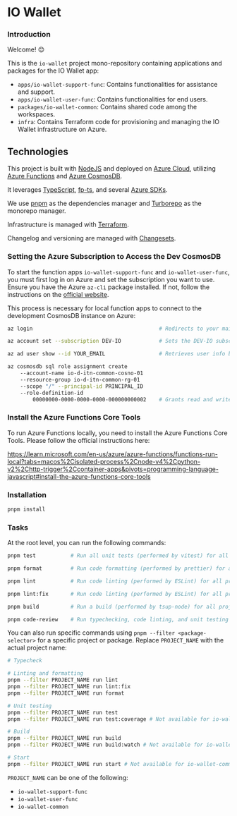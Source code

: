 # IO Wallet

### Introduction

Welcome! 😊

This is the `io-wallet` project mono-repository containing applications and packages for the IO Wallet app:

- `apps/io-wallet-support-func`: Contains functionalities for assistance and support.
- `apps/io-wallet-user-func`: Contains functionalities for end users.
- `packages/io-wallet-common`: Contains shared code among the workspaces.
- `infra`: Contains Terraform code for provisioning and managing the IO Wallet infrastructure on Azure.

## Technologies

This project is built with [NodeJS](https://nodejs.org/) and deployed on [Azure Cloud](https://learn.microsoft.com/en-us/azure/?product=popular), utilizing [Azure Functions](https://learn.microsoft.com/en-us/azure/azure-functions/) and [Azure CosmosDB](https://learn.microsoft.com/en-us/azure/cosmos-db/).

It leverages [TypeScript](https://www.typescriptlang.org/), [fp-ts](https://gcanti.github.io/fp-ts/), and several [Azure SDKs](https://azure.github.io/azure-sdk/#javascript).

We use [pnpm](https://pnpm.io/) as the dependencies manager and [Turborepo](https://turbo.build/repo/docs) as the monorepo manager.

Infrastructure is managed with [Terraform](https://www.terraform.io/).

Changelog and versioning are managed with [Changesets](https://github.com/changesets/changesets).

### Setting the Azure Subscription to Access the Dev CosmosDB

To start the function apps `io-wallet-support-func` and `io-wallet-user-func`, you must first log in on Azure and set the subscription you want to use. Ensure you have the Azure `az-cli` package installed. If not, follow the instructions on the [official website](https://docs.microsoft.com/en-us/cli/azure/install-azure-cli).

This process is necessary for local function apps to connect to the development CosmosDB instance on Azure:

```bash
az login                                        # Redirects to your main browser for login.

az account set --subscription DEV-IO            # Sets the DEV-IO subscription for backend apps to connect to the dev CosmosDB.

az ad user show --id YOUR_EMAIL                 # Retrieves user info by email. Copy the "id" value from the output and use it as PRINCIPAL_ID in the next command.

az cosmosdb sql role assignment create
    --account-name io-d-itn-common-cosno-01
    --resource-group io-d-itn-common-rg-01
    --scope "/" --principal-id PRINCIPAL_ID
    --role-definition-id
        00000000-0000-0000-0000-000000000002    # Grants read and write access to the dev CosmosDB.
```

### Install the Azure Functions Core Tools

To run Azure Functions locally, you need to install the Azure Functions Core Tools.
Please follow the official instructions here:

https://learn.microsoft.com/en-us/azure/azure-functions/functions-run-local?tabs=macos%2Cisolated-process%2Cnode-v4%2Cpython-v2%2Chttp-trigger%2Ccontainer-apps&pivots=programming-language-javascript#install-the-azure-functions-core-tools

### Installation

```bash
pnpm install
```

### Tasks

At the root level, you can run the following commands:

```bash
pnpm test           # Run all unit tests (performed by vitest) for all projects and packages.

pnpm format         # Run code formatting (performed by prettier) for all projects and packages.

pnpm lint           # Run code linting (performed by ESLint) for all projects and packages without fixing errors or warnings.

pnpm lint:fix       # Run code linting (performed by ESLint) for all projects and packages, attempting to fix correctable errors/warnings.

pnpm build          # Run a build (performed by tsup-node) for all projects and packages. Build results are stored under the dist/ directory.

pnpm code-review    # Run typechecking, code linting, and unit testing for each project and package. This command ensures code quality in PRs.
```

You can also run specific commands using `pnpm --filter <package-selector>` for a specific project or package. Replace `PROJECT_NAME` with the actual project name:

```bash
# Typecheck

# Linting and formatting
pnpm --filter PROJECT_NAME run lint
pnpm --filter PROJECT_NAME run lint:fix
pnpm --filter PROJECT_NAME run format

# Unit testing
pnpm --filter PROJECT_NAME run test
pnpm --filter PROJECT_NAME run test:coverage # Not available for io-wallet-common

# Build
pnpm --filter PROJECT_NAME run build
pnpm --filter PROJECT_NAME run build:watch # Not available for io-wallet-common

# Start
pnpm --filter PROJECT_NAME run start # Not available for io-wallet-common
```

`PROJECT_NAME` can be one of the following:

- `io-wallet-support-func`
- `io-wallet-user-func`
- `io-wallet-common`
